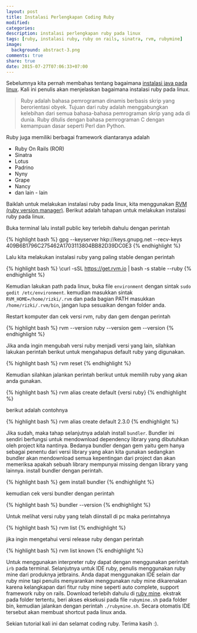 ```yaml
---
layout: post
title: Instalasi Perlengkapan Coding Ruby
modified:
categories:
description: instalasi perlengkapan ruby pada linux
tags: [ruby, instalasi ruby, ruby on rails, sinatra, rvm, rubymine]
image:
  background: abstract-3.png
comments: true
share: true
date: 2015-07-27T07:06:33+07:00
---
```


Sebelumnya kita pernah membahas tentang bagaimana [instalasi java pada linux](http://rizkimufrizal.github.io/instalasi-perlengkapan-coding-java/). Kali ini penulis akan menjelaskan bagaimana instalasi ruby pada linux.

>Ruby adalah bahasa pemrograman dinamis berbasis skrip yang berorientasi obyek. Tujuan dari ruby adalah menggabungkan kelebihan dari semua bahasa-bahasa pemrograman skrip yang ada di dunia. Ruby ditulis dengan bahasa pemrograman C dengan kemampuan dasar seperti Perl dan Python.

Ruby juga memiliki berbagai framework diantaranya adalah

- Ruby On Rails (ROR)
- Sinatra
- Lotus
- Padrino
- Nyny
- Grape
- Nancy
- dan lain - lain

Baiklah untuk melakukan instalasi ruby pada linux, kita menggunakan [RVM (ruby version manager)](https://rvm.io/). Berikut adalah tahapan untuk melakukan instalasi ruby pada linux.

Buka terminal lalu install public key terlebih dahulu dengan perintah

{% highlight bash %}
gpg --keyserver hkp://keys.gnupg.net --recv-keys 409B6B1796C275462A1703113804BB82D39DC0E3
{% endhighlight %}

Lalu kita melakukan instalasi ruby yang paling stable dengan perintah

{% highlight bash %}
\curl -sSL https://get.rvm.io | bash -s stable --ruby
{% endhighlight %}

Kemudian lakukan path pada linux, buka file `environment` dengan sintak `sudo gedit /etc/environment`. kemudian masukkan sintak `RVM_HOME=/home/rizki/.rvm` dan pada bagian PATH masukkan `/home/rizki/.rvm/bin`, jangan lupa sesuaikan dengan folder anda.

Restart komputer dan cek versi rvm, ruby dan gem dengan perintah

{% highlight bash %}
rvm --version
ruby --version
gem --version
{% endhighlight %}

Jika anda ingin mengubah versi ruby menjadi versi yang lain, silahkan lakukan perintah berikut untuk mengahapus default ruby yang digunakan.

{% highlight bash %}
rvm reset
{% endhighlight %}

Kemudian silahkan jalankan perintah berikut untuk memilih ruby yang akan anda gunakan.

{% highlight bash %}
rvm alias create default {versi ruby}
{% endhighlight %}

berikut adalah contohnya

{% highlight bash %}
rvm alias create default 2.3.0
{% endhighlight %}

Jika sudah, maka tahap selanjutnya adalah install `bundler`. Bundler ini sendiri berfungsi untuk mendownload dependency library yang dibutuhkan oleh project kita nantinya. Bedanya bundler dengan gem yaitu gem hanya sebagai penentu dari versi library yang akan kita gunakan sedangkan bundler akan mendownload semua kepentingan dari project dan akan memeriksa apakah sebuah library mempunyai missing dengan library yang lainnya. install bundler dengan perintah.

{% highlight bash %}
gem install bundler
{% endhighlight %}

kemudian cek versi bundler dengan perintah

{% highlight bash %}
bundler --version
{% endhighlight %}

Untuk melihat versi ruby yang telah diinstall di pc maka perintahnya

{% highlight bash %}
rvm list
{% endhighlight %}

jika ingin mengetahui versi release ruby dengan perintah

{% highlight bash %}
rvm list known
{% endhighlight %}

Untuk menggunakan interpreter ruby dapat dengan menggunakan perintah `irb` pada terminal. Selanjutnya untuk IDE ruby, penulis menggunakan ruby mine dari produknya jetbrains. Anda dapat menggunakan IDE selain dar ruby mine tapi penulis menyarankan menggunakan ruby mine dikarenakan karena kelangkapan dari fitur ruby mine seperti auto complete, support framework ruby on rails. Download terlebih dahulu di [ruby mine](https://www.jetbrains.com/ruby/). ekstrak pada folder tertentu, beri akses eksekusi pada file `rubymine.sh` pada folder bin, kemudian jalankan dengan perintah `./rubymine.sh`. Secara otomatis IDE tersebut akan membuat shortcut pada linux anda.

Sekian tutorial kali ini dan selamat coding ruby. Terima kasih :).
